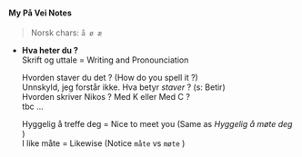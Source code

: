#### My På Vei Notes

>Norsk chars:  `å ø æ`

- **Hva heter du ?**  
  Skrift og uttale = Writing and Pronounciation
    
  Hvorden staver du det ? (How do you spell it ?)  
  Unnskyld, jeg forstår ikke. Hva betyr *staver* ? (s: Betir)  
  Hvorden skriver Nikos ? Med K eller Med C ?  
  tbc ...
    
  Hyggelig å treffe deg = Nice to meet you (Same as *Hyggelig å møte deg* )  
  I like måte = Likewise (Notice `måte` vs `møte` )
  
  
